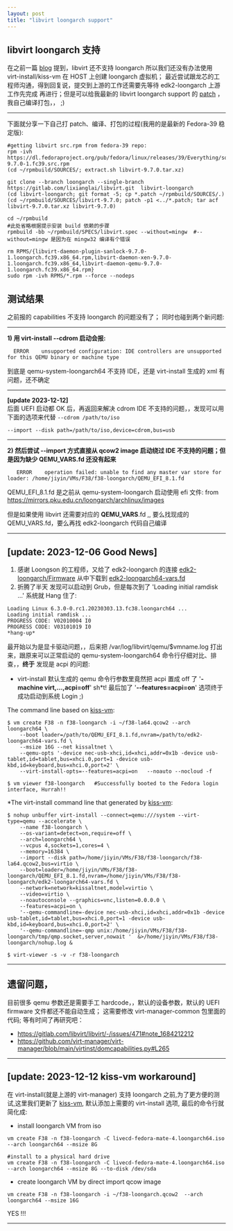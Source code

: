 ```yaml
---
layout: post
title: "libvirt loongarch support"
---
```


## libvirt loongarch 支持
在之前一篇 [blog](https://tcler.github.io/2023/08/24/install-fedora-loongarch64-with-qemu) 提到，libvirt 还不支持 loongarch 所以我们还没有办法使用 virt-install/kiss-vm 在 HOST 上创建 loongarch 虚拟机；
最近尝试跟龙芯的工程师沟通，得到回复说，提交到上游的工作还需要先等待 edk2-loongarch 上游工作先完成 再进行；但是可以给我最新的 libvirt loongarch support 的 [patch](https://gitlab.com/lixianglai/libvirt.git) ，我自己编译打包，， ;)  

---
下面就分享一下自己打 patch、编译、打包的过程(我用的是最新的 Fedora-39 稳定版):

```
#getting libvirt src.rpm from fedora-39 repo:
rpm -ivh https://dl.fedoraproject.org/pub/fedora/linux/releases/39/Everything/source/tree/Packages/l/libvirt-9.7.0-1.fc39.src.rpm
(cd ~/rpmbuild/SOURCES/; extract.sh libvirt-9.7.0.tar.xz)

git clone --branch loongarch --single-branch  https://gitlab.com/lixianglai/libvirt.git  libvirt-loongarch
(cd libvirt-loongarch; git format -5; cp *.patch ~/rpmbuild/SOURCES/.)
(cd ~/rpmbuild/SOURCES/libvirt-9.7.0; patch -p1 <../*.patch; tar acf libvirt-9.7.0.tar.xz libvirt-9.7.0)

cd ~/rpmbuild
#此处省略根据提示安装 build 依赖的步骤
rpmbuild -bb ~/rpmbuild/SPECS/libvirt.spec --without=mingw  #--without=mingw 是因为在 mingw32 编译有个错误

rm RPMS/{libvirt-daemon-plugin-sanlock-9.7.0-1.loongarch.fc39.x86_64.rpm,libvirt-daemon-xen-9.7.0-1.loongarch.fc39.x86_64,libvirt-daemon-qemu-9.7.0-1.loongarch.fc39.x86_64.rpm}
sudo rpm -ivh RPMS/*.rpm --force --nodeps
```


## 测试结果
之前报的 capabilities 不支持 loongarch 的问题没有了； 同时也碰到两个新问题:

---

**1) 用 virt-install --cdrom 启动会报:**  
```
  ERROR    unsupported configuration: IDE controllers are unsupported for this QEMU binary or machine type
```
到底是 qemu-system-loongarch64 不支持 IDE，还是 virt-install 生成的 xml 有问题，还不确定  

---
**[update 2023-12-12]**  
后面 UEFI 启动都 OK 后，再返回来解决 cdrom IDE 不支持的问题，，发现可以用下面的选项来代替  ```--cdrom /path/to/iso```  

```
--import --disk path=/path/to/iso,device=cdrom,bus=usb
```

---

**2) 然后尝试 --import 方式直接从 qcow2 image 启动绕过 IDE 不支持的问题；但是因为缺少 QEMU_VARS.fd 还没有起来**  
```
   ERROR    operation failed: unable to find any master var store for loader: /home/jiyin/VMs/F38/f38-loongarch/QEMU_EFI_8.1.fd
```
QEMU_EFI_8.1.fd 是之前从 qemu-system-loongarch 启动使用 efi 文件: from https://mirrors.pku.edu.cn/loongarch/archlinux/images  

但是如果使用 libvirt 还需要对应的 **QEMU_VARS**.fd ,, 要么找现成的 QEMU_VARS.fd，要么再找 edk2-loongarch 代码自己编译

---

## [update: 2023-12-06 Good News]
1. 感谢 Loongson 的工程师，又给了 edk2-loongarch 的连接 [edk2-loongarch/Firmware](https://github.com/loongson/Firmware/tree/main/LoongArchVirtMachine) 从中下载到 [edk2-loongarch64-vars.fd](https://github.com/loongson/Firmware/raw/main/LoongArchVirtMachine/edk2-loongarch64-vars.fd)
2. 折腾了半天 发现可以启动到 Grub，但是每次到了 'Loading initial ramdisk ...' 系统就 Hang 住了:  
```
Loading Linux 6.3.0-0.rc1.20230303.13.fc38.loongarch64 ...
Loading initial ramdisk ...
PROGRESS CODE: V02010004 I0
PROGRESS CODE: V03101019 I0
*hang-up*  
```  

最开始以为是显卡驱动问题，，后来把 /var/log/libvirt/qemu/$vmname.log 打出来，跟原来可以正常启动的 qemu-system-loongarch64 命令行仔细对比、排查，，**终于** 发现是 acpi 的问题:  
- virt-install 默认生成的 qemu 命令行参数里竟然把 acpi 置成 off 了 '**-machine virt,...,acpi=off**'  sh\*t!  最后加了 '**--features=acpi=on**'  选项终于成功启动到系统 Login  ;)


The command line based on [kiss-vm](https://github.com/tcler/kiss-vm-ns/blob/master/kiss-vm):  
```
$ vm create F38 -n f38-loongarch -i ~/f38-la64.qcow2 --arch loongarch64 \
    --boot loader=/path/to/QEMU_EFI_8.1.fd,nvram=/path/to/edk2-loongarch64-vars.fd \
    --msize 16G --net kissaltnet \
    --qemu-opts '-device nec-usb-xhci,id=xhci,addr=0x1b -device usb-tablet,id=tablet,bus=xhci.0,port=1 -device usb-kbd,id=keyboard,bus=xhci.0,port=2' \
    --virt-install-opts=--features=acpi=on   --noauto --nocloud -f

$ vm viewer f38-loongarch   #Successfully booted to the Fedora login interface, Hurrah!!  
```


\*The virt-install command line that generated by [kiss-vm](https://github.com/tcler/kiss-vm-ns/blob/master/kiss-vm):  
```
$ nohup unbuffer virt-install --connect=qemu:///system --virt-type=qemu --accelerate \
    --name f38-loongarch \
    --os-variant=detect=on,require=off \
    --arch=loongarch64 \
    --vcpus 4,sockets=1,cores=4 \
    --memory=16384 \
    --import --disk path=/home/jiyin/VMs/F38/f38-loongarch/f38-la64.qcow2,bus=virtio \
    --boot=loader=/home/jiyin/VMs/F38/f38-loongarch/QEMU_EFI_8.1.fd,nvram=/home/jiyin/VMs/F38/f38-loongarch/edk2-loongarch64-vars.fd \
    --network=network=kissaltnet,model=virtio \
    --video=virtio \
    --noautoconsole --graphics=vnc,listen=0.0.0.0 \
    --features=acpi=on \
    '--qemu-commandline=-device nec-usb-xhci,id=xhci,addr=0x1b -device usb-tablet,id=tablet,bus=xhci.0,port=1 -device usb-kbd,id=keyboard,bus=xhci.0,port=2' \
    '--qemu-commandline=-qmp unix:/home/jiyin/VMs/F38/f38-loongarch/tmp/qmp.socket,server,nowait '  &>/home/jiyin/VMs/F38/f38-loongarch/nohup.log &

$ virt-viewer -s -v -r f38-loongarch 
```

---
## 遗留问题，  
目前很多 qemu 参数还是需要手工 hardcode，，默认的设备参数，默认的 UEFI firmware 文件都还不能自动生成；
这需要修改 virt-manager-common 包里面的代码;  等有时间了再研究吧： 

- https://gitlab.com/libvirt/libvirt/-/issues/471#note_1684212212  
- https://github.com/virt-manager/virt-manager/blob/main/virtinst/domcapabilities.py#L265

---

## [update: 2023-12-12 kiss-vm workaround]
在 virt-install(就是上游的 virt-manager) 支持 loongarch 之前,为了更方便的测试,这里我们更新了 [kiss-vm](https://github.com/tcler/kiss-vm-ns/commit/068db4f145686e6b3ff35296b415bc906efb4b2f), 默认添加上需要的 virt-install 选项, 最后的命令行就简化成:  

- install loongarch VM from iso

```
vm create F38 -n f38-loongarch -C livecd-fedora-mate-4.loongarch64.iso --arch loongarch64 --msize 8G

#install to a physical hard drive
vm create F38 -n f38-loongarch -C livecd-fedora-mate-4.loongarch64.iso --arch loongarch64 --msize 8G --to-disk /dev/sda  
```

- create loongarch VM by direct import qcow image

```
vm create F38 -n f38-loongarch -i ~/f38-loongarch.qcow2  --arch loongarch64 --msize 16G  
```

YES !!!

---
